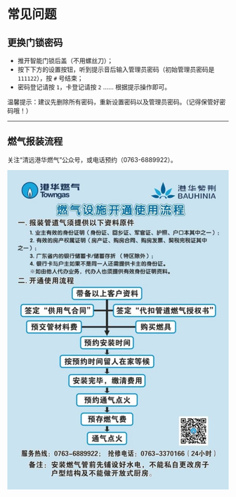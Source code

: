 # 常见问题

## 更换门锁密码

- 推开智能门锁后盖（不用螺丝刀）；
- 按下下方的设置按钮，听到提示音后输入管理员密码（初始管理员密码是 `111122`），按 `#` 号结束；
- 密码登记请按 `1`，卡登记请按 `2` ...... 根据提示操作即可。

温馨提示：建议先删除所有密码，重新设置密码以及管理员密码。（记得保管好密码哦！）

---

## 燃气报装流程

关注“清远港华燃气”公众号，或电话预约（0763-6889922）。

![](../_static/town_gas.jpeg)

